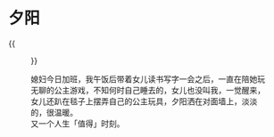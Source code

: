 # 夕阳


<!--more-->
{{<figure src="https://jiangbao-1258001083.cos.ap-shanghai.myqcloud.com/xiyang20250301.jpg">}}

媳妇今日加班，我午饭后带着女儿读书写字一会之后，一直在陪她玩无聊的公主游戏，不知何时自己睡去的，女儿也没叫我，一觉醒来，女儿还趴在毯子上摆弄自己的公主玩具，夕阳洒在对面墙上，淡淡的，很温暖。  
又一个人生「值得」时刻。
